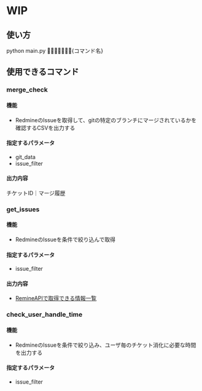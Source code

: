 # WIP

## 使い方
python main.py {コマンド名}

## 使用できるコマンド

### merge_check
#### 機能
- RedmineのIssueを取得して、gitの特定のブランチにマージされているかを確認するCSVを出力する

#### 指定するパラメータ
- git_data
- issue_filter

#### 出力内容
チケットID｜マージ履歴

### get_issues
#### 機能
- RedmineのIssueを条件で絞り込んで取得

#### 指定するパラメータ
- issue_filter

#### 出力内容
- [RemineAPIで取得できる情報一覧](https://www.redmine.org/projects/redmine/wiki/Rest_Issues#Creating-an-issue)

### check_user_handle_time
#### 機能
- RedmineのIssueを条件で絞り込み、ユーザ毎のチケット消化に必要な時間を出力する

#### 指定するパラメータ
- issue_filter
